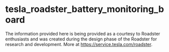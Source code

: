 # tesla_roadster_battery_monitoring_board
The information provided here is being provided as a courtesy to Roadster enthusiasts and was created during the design phase of the Roadster for research and development. More at https://service.tesla.com/roadster.

